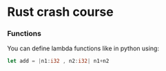
# Rust crash course

### Functions

You can define lambda functions like in python using:

```rust
let add = |n1:i32 , n2:i32| n1+n2
```
